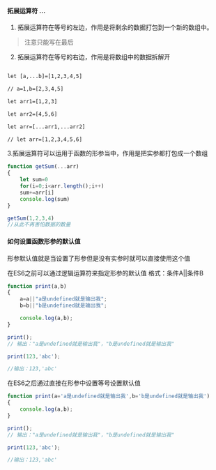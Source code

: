 #### 拓展运算符 ...

1. 拓展运算符在等号的左边，作用是将剩余的数据打包到一个新的数组中。
> 注意只能写在最后

2. 拓展运算符在等号的右边，作用是将数组中的数据拆解开
``` html

let [a,...b]=[1,2,3,4,5]

// a=1,b=[2,3,4,5]

let arr1=[1,2,3]

let arr2=[4,5,6]

let arr=[...arr1,...arr2]

// let arr=[1,2,3,4,5,6]
```

3.拓展运算符可以运用于函数的形参当中，作用是把实参都打包成一个数组

``` js
function getSum(...arr)
{
    let sum=0
    for(i=0;i<arr.length();i++)
    sum+=arr[i]
    console.log(sum)
}

getSum(1,2,3,4)
//从此不再害怕数据的数量
```


#### 如何设置函数形参的默认值

形参默认值就是当设置了形参但是没有实参时就可以直接使用这个值

在ES6之前可以通过逻辑运算符来指定形参的默认值
格式：条件A||条件B

``` js
function print(a,b)
{
    a=a||"a是undefined就是输出我";
    b=b||"b是undefined就是输出我";

    console.log(a,b);
}

print();
// 输出："a是undefined就是输出我"，"b是undefined就是输出我"

print(123,'abc');

//输出：123,'abc'
```

在ES6之后通过直接在形参中设置等号设置默认值

``` js
function print(a='a是undefined就是输出我',b='b是undefined就是输出我')
{
    console.log(a,b);
}

print();
// 输出："a是undefined就是输出我"，"b是undefined就是输出我"

print(123,'abc');

//输出：123,'abc'
```


